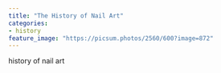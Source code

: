 ```yaml
---
title: "The History of Nail Art"
categories:
- history
feature_image: "https://picsum.photos/2560/600?image=872"
---
```


history of nail art